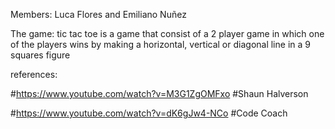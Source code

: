 Members: Luca Flores and Emiliano Nuñez 


The game: tic tac toe is a game that consist of a 2 player game in which one of the players wins by making a horizontal, vertical or diagonal line in a 9 squares figure                                         

references:

#https://www.youtube.com/watch?v=M3G1ZgOMFxo
#Shaun Halverson

#https://www.youtube.com/watch?v=dK6gJw4-NCo
#Code Coach
